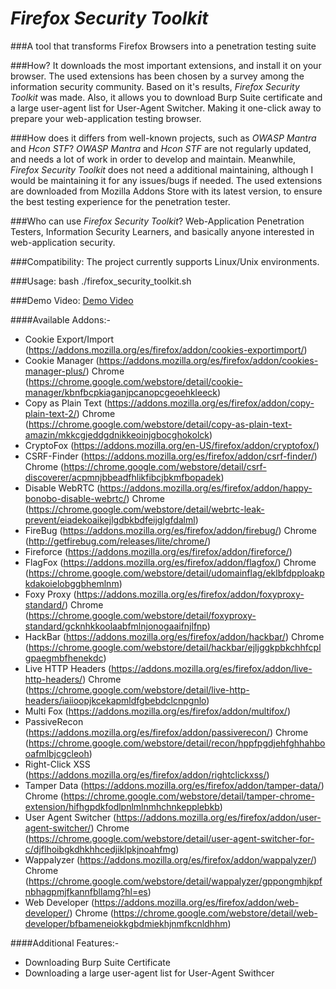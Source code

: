 *Firefox Security Toolkit*
====================
###A tool that transforms Firefox Browsers into a penetration testing suite


###How?
It downloads the most important extensions, and install it on your browser. The used extensions has been chosen by a survey among the information security community. Based on it's results, *Firefox Security Toolkit* was made. Also, it allows you to download Burp Suite certificate and a large user-agent list for User-Agent Switcher. Making it one-click away to prepare your web-application testing browser.

###How does it differs from well-known projects, such as *OWASP Mantra* and *Hcon STF*?
*OWASP Mantra* and *Hcon STF* are not regularly updated, and needs a lot of work in order to develop and maintain. Meanwhile, *Firefox Security Toolkit* does not need a additional maintaining, although I would be maintaining it for any issues/bugs if needed. The used extensions are downloaded from Mozilla Addons Store with its latest version, to ensure the best testing experience for the penetration tester.

###Who can use *Firefox Security Toolkit*?
Web-Application Penetration Testers, Information Security Learners, and basically anyone interested in web-application security.

###Compatibility:
The project currently supports Linux/Unix environments. 

###Usage:
bash ./firefox_security_toolkit.sh

###Demo Video:
[Demo Video](https://www.youtube.com/watch?v=0pD-tNrxrzY)

####Available Addons:-
* Cookie Export/Import (https://addons.mozilla.org/es/firefox/addon/cookies-exportimport/)
* Cookie Manager (https://addons.mozilla.org/es/firefox/addon/cookies-manager-plus/) Chrome (https://chrome.google.com/webstore/detail/cookie-manager/kbnfbcpkiaganjpcanopcgeoehkleeck)
* Copy as Plain Text (https://addons.mozilla.org/es/firefox/addon/copy-plain-text-2/) Chrome (https://chrome.google.com/webstore/detail/copy-as-plain-text-amazin/mkkcgjeddgdnikkeoinjgbocghokolck)
* CryptoFox (https://addons.mozilla.org/en-US/firefox/addon/cryptofox/)
* CSRF-Finder (https://addons.mozilla.org/es/firefox/addon/csrf-finder/) Chrome (https://chrome.google.com/webstore/detail/csrf-discoverer/acpmnjbbeadfhlikfibcjbkmfbopadek)
* Disable WebRTC (https://addons.mozilla.org/es/firefox/addon/happy-bonobo-disable-webrtc/) Chrome (https://chrome.google.com/webstore/detail/webrtc-leak-prevent/eiadekoaikejlgdbkbdfeijglgfdalml)
* FireBug (https://addons.mozilla.org/es/firefox/addon/firebug/) Chrome (http://getfirebug.com/releases/lite/chrome/)
* Fireforce (https://addons.mozilla.org/es/firefox/addon/fireforce/)
* FlagFox (https://addons.mozilla.org/es/firefox/addon/flagfox/) Chrome (https://chrome.google.com/webstore/detail/udomainflag/eklbfdpploakpkdakoielobggbhemlnm)
* Foxy Proxy (https://addons.mozilla.org/es/firefox/addon/foxyproxy-standard/) Chrome (https://chrome.google.com/webstore/detail/foxyproxy-standard/gcknhkkoolaabfmlnjonogaaifnjlfnp)
* HackBar (https://addons.mozilla.org/es/firefox/addon/hackbar/) Chrome (https://chrome.google.com/webstore/detail/hackbar/ejljggkpbkchhfcplgpaegmbfhenekdc)
* Live HTTP Headers (https://addons.mozilla.org/es/firefox/addon/live-http-headers/) Chrome (https://chrome.google.com/webstore/detail/live-http-headers/iaiioopjkcekapmldfgbebdclcnpgnlo)
* Multi Fox (https://addons.mozilla.org/es/firefox/addon/multifox/)
* PassiveRecon (https://addons.mozilla.org/es/firefox/addon/passiverecon/) Chrome (https://chrome.google.com/webstore/detail/recon/hppfpgdjehfghhahbooafmlbjcgcleoh)
* Right-Click XSS (https://addons.mozilla.org/es/firefox/addon/rightclickxss/)
* Tamper Data (https://addons.mozilla.org/es/firefox/addon/tamper-data/) Chrome (https://chrome.google.com/webstore/detail/tamper-chrome-extension/hifhgpdkfodlpnlmlnmhchnkepplebkb)
* User Agent Switcher (https://addons.mozilla.org/es/firefox/addon/user-agent-switcher/) Chrome (https://chrome.google.com/webstore/detail/user-agent-switcher-for-c/djflhoibgkdhkhhcedjiklpkjnoahfmg)
* Wappalyzer (https://addons.mozilla.org/es/firefox/addon/wappalyzer/) Chrome (https://chrome.google.com/webstore/detail/wappalyzer/gppongmhjkpfnbhagpmjfkannfbllamg?hl=es)
* Web Developer (https://addons.mozilla.org/es/firefox/addon/web-developer/) Chrome (https://chrome.google.com/webstore/detail/web-developer/bfbameneiokkgbdmiekhjnmfkcnldhhm)

####Additional Features:-
* Downloading Burp Suite Certificate
* Downloading a large user-agent list for User-Agent Swithcer


